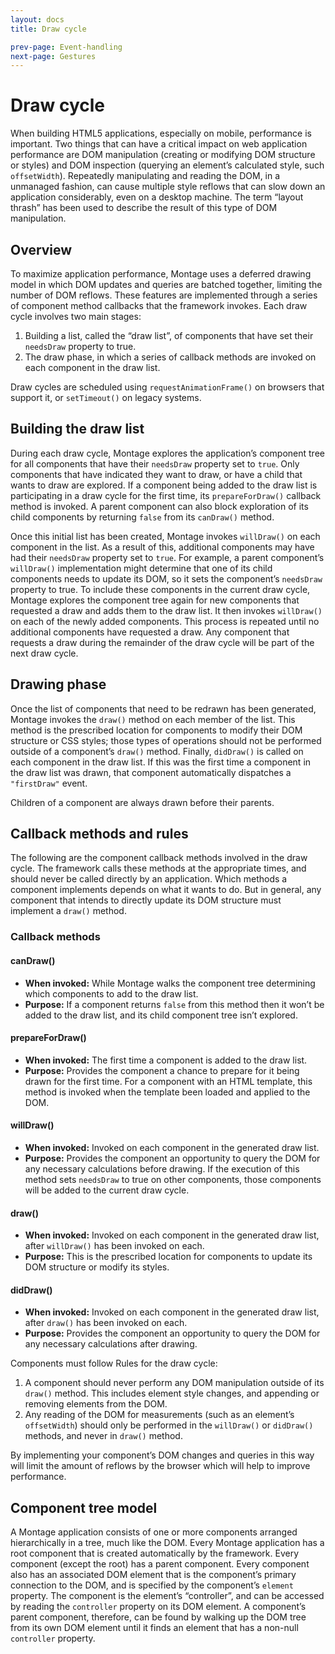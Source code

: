 ```yaml
---
layout: docs
title: Draw cycle

prev-page: Event-handling
next-page: Gestures
---
```


# Draw cycle

When building HTML5 applications, especially on mobile, performance is important. Two things that can have a critical impact on web application performance are DOM manipulation (creating or modifying DOM structure or styles) and DOM inspection (querying an element’s calculated style, such `offsetWidth`). Repeatedly manipulating and reading the DOM, in a unmanaged fashion, can cause multiple style reflows that can slow down an application considerably, even on a desktop machine. The term “layout thrash” has been used to describe the result of this type of DOM manipulation.

## Overview
To maximize application performance, Montage uses a deferred drawing model in which DOM updates and queries are batched together, limiting the number of DOM reflows. These features are implemented through a series of component method callbacks that the framework invokes. Each draw cycle involves two main stages:

1. Building a list, called the “draw list”, of components that have set their `needsDraw` property to true.
2. The draw phase, in which a series of callback methods are invoked on each component in the draw list.

Draw cycles are scheduled using `requestAnimationFrame()` on browsers that support it, or `setTimeout()` on legacy systems.

## Building the draw list
During each draw cycle, Montage explores the application’s component tree for all components that have their `needsDraw` property set to `true`. Only components that have indicated they want to draw, or have a child that wants to draw are explored. If a component being added to the draw list is participating in a draw cycle for the first time, its `prepareForDraw()` callback method is invoked. A parent component can also block exploration of its child components by returning `false` from its `canDraw()` method.

Once this initial list has been created, Montage invokes `willDraw()` on each component in the list. As a result of this, additional components may have had their `needsDraw` property set to `true`. For example, a parent component’s `willDraw()` implementation might determine that one of its child components needs to update its DOM, so it sets the component’s `needsDraw` property to true. To include these components in the current draw cycle, Montage explores the component tree again for new components that requested a draw and adds them to the draw list. It then invokes `willDraw()` on each of the newly added components. This process is repeated until no additional components have requested a draw. Any component that requests a draw during the remainder of the draw cycle will be part of the next draw cycle.

## Drawing phase
Once the list of components that need to be redrawn has been generated, Montage invokes the `draw()` method on each member of the list. This method is the prescribed location for components to modify their DOM structure or CSS styles; those types of operations should not be performed outside of a component’s `draw()` method. Finally, `didDraw()` is called on each component in the draw list. If this was the first time a component in the draw list was drawn, that component automatically dispatches a `"firstDraw"` event.

Children of a component are always drawn before their parents.

## Callback methods and rules
The following are the component callback methods involved in the draw cycle. The framework calls these methods at the appropriate times, and should never be called directly by an application. Which methods a component implements depends on what it wants to do. But in general, any component that intends to directly update its DOM structure must implement a `draw()` method.

### Callback methods

#### canDraw()
* __When invoked:__ While Montage walks the component tree determining which components to add to the draw list.
* __Purpose:__ If a component returns `false` from this method then it won’t be added to the draw list, and its child component tree isn’t explored.

#### prepareForDraw()
* __When invoked:__ The first time a component is added to the draw list.
* __Purpose:__ Provides the component a chance to prepare for it being drawn for the first time. For a component with an HTML template, this method is invoked when the template been loaded and applied to the DOM.

#### willDraw()
* __When invoked:__ Invoked on each component in the generated draw list.
* __Purpose:__ Provides the component an opportunity to query the DOM for any necessary calculations before drawing. If the execution of this method sets `needsDraw` to true on other components, those components will be added to the current draw cycle.

#### draw()
* __When invoked:__ Invoked on each component in the generated draw list, after `willDraw()` has been invoked on each.
* __Purpose:__ This is the prescribed location for components to update its DOM structure or modify its styles.

#### didDraw()
* __When invoked:__ Invoked on each component in the generated draw list, after `draw()` has been invoked on each.
* __Purpose:__ Provides the component an opportunity to query the DOM for any necessary calculations after drawing.

Components must follow Rules for the draw cycle:
1. A component should never perform any DOM manipulation outside of its `draw()` method. This includes element style changes, and appending or removing elements from the DOM.
2. Any reading of the DOM for measurements (such as an element’s `offsetWidth`) should only be performed in the `willDraw()` or `didDraw()` methods, and never in `draw()` method.

By implementing your component’s DOM changes and queries in this way will limit the amount of reflows by the browser which will help to improve performance.

## Component tree model
A Montage application consists of one or more components arranged hierarchically in a tree, much like the DOM. Every Montage application has a root component that is created automatically by the framework. Every component (except the root) has a parent component. Every component also has an associated DOM element that is the component’s primary connection to the DOM, and is specified by the component’s `element` property. The component is the element’s “controller”, and can be accessed by reading the `controller` property on its DOM element. A component’s parent component, therefore, can be found by walking up the DOM tree from its own DOM element until it finds an element that has a non-null `controller` property.
